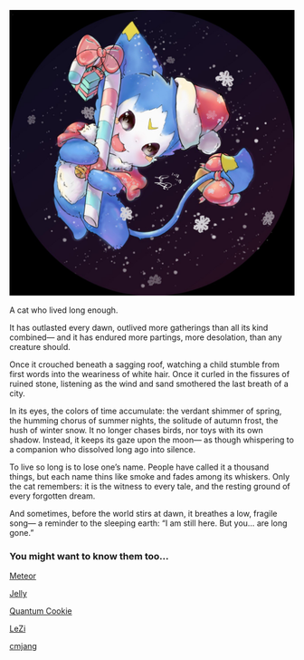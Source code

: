 ![selfie](selfie.jpg)

A cat who lived long enough.

It has outlasted every dawn,
outlived more gatherings than all its kind combined—
and it has endured more partings, more desolation, than any creature should.

Once it crouched beneath a sagging roof,
watching a child stumble from first words into the weariness of white hair.
Once it curled in the fissures of ruined stone,
listening as the wind and sand smothered the last breath of a city.

In its eyes, the colors of time accumulate:
the verdant shimmer of spring,
the humming chorus of summer nights,
the solitude of autumn frost,
the hush of winter snow.
It no longer chases birds, nor toys with its own shadow.
Instead, it keeps its gaze upon the moon—
as though whispering to a companion who dissolved long ago into silence.

To live so long is to lose one’s name.
People have called it a thousand things,
but each name thins like smoke and fades among its whiskers.
Only the cat remembers:
it is the witness to every tale,
and the resting ground of every forgotten dream.

And sometimes, before the world stirs at dawn,
it breathes a low, fragile song—
a reminder to the sleeping earth:
“I am still here.
But you… are long gone.”

### You might want to know them too...

[Meteor](https://Ghl.info/)

[Jelly](https://blog.jellyqwq.top)

[Quantum Cookie](https://www.quantumcookie.xyz)

[LeZi](https://leziblog.com)

[cmjang](https://cmjang.github.io/)

